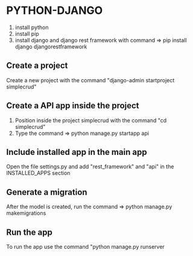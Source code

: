 # PYTHON-DJANGO

1. install python
2. install pip
3. install django  and django rest framework with command => pip install django djangorestframework

## Create a project
Create a new project with the command "django-admin startproject simplecrud"

## Create a API app inside the project
1. Position inside the project simplecrud with the command "cd simplecrud"
2. Type the command => python manage.py startapp api

## Include installed app in the main app
Open the file settings.py and add "rest_framework" and "api" in the INSTALLED_APPS section

## Generate a migration
After the model is created, run the command => python manage.py makemigrations

## Run the app
To run the app use the command "python manage.py runserver
